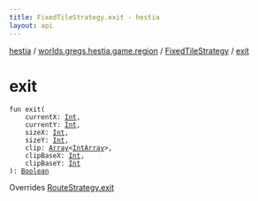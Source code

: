```yaml
---
title: FixedTileStrategy.exit - hestia
layout: api
---
```


<div class='api-docs-breadcrumbs'><a href="../../index.html">hestia</a> / <a href="../index.html">worlds.gregs.hestia.game.region</a> / <a href="index.html">FixedTileStrategy</a> / <a href="./exit.html">exit</a></div>

# exit

<div class="signature"><code><span class="keyword">fun </span><span class="identifier">exit</span><span class="symbol">(</span><br/>&nbsp;&nbsp;&nbsp;&nbsp;<span class="parameterName" id="worlds.gregs.hestia.game.region.FixedTileStrategy$exit(kotlin.Int, kotlin.Int, kotlin.Int, kotlin.Int, kotlin.Array((kotlin.IntArray)), kotlin.Int, kotlin.Int)/currentX">currentX</span><span class="symbol">:</span>&nbsp;<a href="https://kotlinlang.org/api/latest/jvm/stdlib/kotlin/-int/index.html"><span class="identifier">Int</span></a><span class="symbol">, </span><br/>&nbsp;&nbsp;&nbsp;&nbsp;<span class="parameterName" id="worlds.gregs.hestia.game.region.FixedTileStrategy$exit(kotlin.Int, kotlin.Int, kotlin.Int, kotlin.Int, kotlin.Array((kotlin.IntArray)), kotlin.Int, kotlin.Int)/currentY">currentY</span><span class="symbol">:</span>&nbsp;<a href="https://kotlinlang.org/api/latest/jvm/stdlib/kotlin/-int/index.html"><span class="identifier">Int</span></a><span class="symbol">, </span><br/>&nbsp;&nbsp;&nbsp;&nbsp;<span class="parameterName" id="worlds.gregs.hestia.game.region.FixedTileStrategy$exit(kotlin.Int, kotlin.Int, kotlin.Int, kotlin.Int, kotlin.Array((kotlin.IntArray)), kotlin.Int, kotlin.Int)/sizeX">sizeX</span><span class="symbol">:</span>&nbsp;<a href="https://kotlinlang.org/api/latest/jvm/stdlib/kotlin/-int/index.html"><span class="identifier">Int</span></a><span class="symbol">, </span><br/>&nbsp;&nbsp;&nbsp;&nbsp;<span class="parameterName" id="worlds.gregs.hestia.game.region.FixedTileStrategy$exit(kotlin.Int, kotlin.Int, kotlin.Int, kotlin.Int, kotlin.Array((kotlin.IntArray)), kotlin.Int, kotlin.Int)/sizeY">sizeY</span><span class="symbol">:</span>&nbsp;<a href="https://kotlinlang.org/api/latest/jvm/stdlib/kotlin/-int/index.html"><span class="identifier">Int</span></a><span class="symbol">, </span><br/>&nbsp;&nbsp;&nbsp;&nbsp;<span class="parameterName" id="worlds.gregs.hestia.game.region.FixedTileStrategy$exit(kotlin.Int, kotlin.Int, kotlin.Int, kotlin.Int, kotlin.Array((kotlin.IntArray)), kotlin.Int, kotlin.Int)/clip">clip</span><span class="symbol">:</span>&nbsp;<a href="https://kotlinlang.org/api/latest/jvm/stdlib/kotlin/-array/index.html"><span class="identifier">Array</span></a><span class="symbol">&lt;</span><a href="https://kotlinlang.org/api/latest/jvm/stdlib/kotlin/-int-array/index.html"><span class="identifier">IntArray</span></a><span class="symbol">&gt;</span><span class="symbol">, </span><br/>&nbsp;&nbsp;&nbsp;&nbsp;<span class="parameterName" id="worlds.gregs.hestia.game.region.FixedTileStrategy$exit(kotlin.Int, kotlin.Int, kotlin.Int, kotlin.Int, kotlin.Array((kotlin.IntArray)), kotlin.Int, kotlin.Int)/clipBaseX">clipBaseX</span><span class="symbol">:</span>&nbsp;<a href="https://kotlinlang.org/api/latest/jvm/stdlib/kotlin/-int/index.html"><span class="identifier">Int</span></a><span class="symbol">, </span><br/>&nbsp;&nbsp;&nbsp;&nbsp;<span class="parameterName" id="worlds.gregs.hestia.game.region.FixedTileStrategy$exit(kotlin.Int, kotlin.Int, kotlin.Int, kotlin.Int, kotlin.Array((kotlin.IntArray)), kotlin.Int, kotlin.Int)/clipBaseY">clipBaseY</span><span class="symbol">:</span>&nbsp;<a href="https://kotlinlang.org/api/latest/jvm/stdlib/kotlin/-int/index.html"><span class="identifier">Int</span></a><br/><span class="symbol">)</span><span class="symbol">: </span><a href="https://kotlinlang.org/api/latest/jvm/stdlib/kotlin/-boolean/index.html"><span class="identifier">Boolean</span></a></code></div>

Overrides <a href="../../worlds.gregs.hestia.game.path/-route-strategy/exit.html">RouteStrategy.exit</a>


